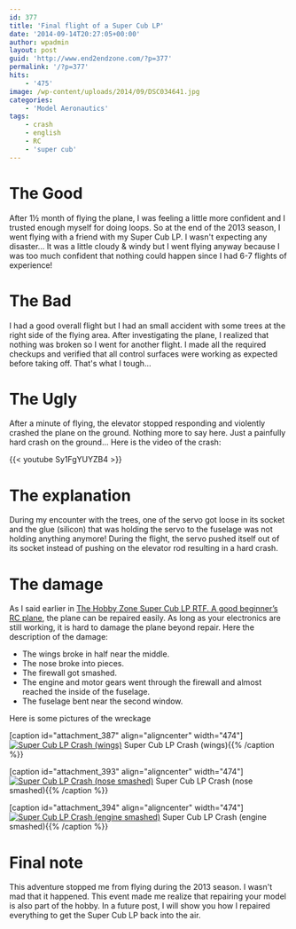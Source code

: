 ```yaml
---
id: 377
title: 'Final flight of a Super Cub LP'
date: '2014-09-14T20:27:05+00:00'
author: wpadmin
layout: post
guid: 'http://www.end2endzone.com/?p=377'
permalink: '/?p=377'
hits:
    - '475'
image: /wp-content/uploads/2014/09/DSC034641.jpg
categories:
    - 'Model Aeronautics'
tags:
    - crash
    - english
    - RC
    - 'super cub'
---
```


# The Good

After 1½ month of flying the plane, I was feeling a little more confident and I trusted enough myself for doing loops. So at the end of the 2013 season, I went flying with a friend with my Super Cub LP. I wasn't expecting any disaster... It was a little cloudy &amp; windy but I went flying anyway because I was too much confident that nothing could happen since I had 6-7 flights of experience!

# The Bad

I had a good overall flight but I had an small accident with some trees at the right side of the flying area. After investigating the plane, I realized that nothing was broken so I went for another flight. I made all the required checkups and verified that all control surfaces were working as expected before taking off. That's what I tough...

# The Ugly

After a minute of flying, the elevator stopped responding and violently crashed the plane on the ground. Nothing more to say here. Just a painfully hard crash on the ground... Here is the video of the crash:

{{< youtube Sy1FgYUYZB4 >}}

# The explanation

During my encounter with the trees, one of the servo got loose in its socket and the glue (silicon) that was holding the servo to the fuselage was not holding anything anymore! During the flight, the servo pushed itself out of its socket instead of pushing on the elevator rod resulting in a hard crash.

# The damage

As I said earlier in [The Hobby Zone Super Cub LP RTF. A good beginner’s RC plane](/the-hobby-zone-super-cub-lp-rtf-a-good-beginners-rc-plane/), the plane can be repaired easily. As long as your electronics are still working, it is hard to damage the plane beyond repair. Here the description of the damage:

- The wings broke in half near the middle.
- The nose broke into pieces.
- The firewall got smashed.
- The engine and motor gears went through the firewall and almost reached the inside of the fuselage.
- The fuselage bent near the second window.

Here is some pictures of the wreckage

\[caption id="attachment\_387" align="aligncenter" width="474"\][![Super Cub LP Crash (wings)](https://www.end2endzone.com/wp-content/uploads/2014/09/DSC034641-1024x768.jpg)](https://www.end2endzone.com/wp-content/uploads/2014/09/DSC034641.jpg) Super Cub LP Crash (wings){{% /caption %}}
 
\[caption id="attachment\_393" align="aligncenter" width="474"\][![Super Cub LP Crash (nose smashed)](https://www.end2endzone.com/wp-content/uploads/2014/09/DSC03466-1024x768.jpg)](https://www.end2endzone.com/wp-content/uploads/2014/09/DSC03466.jpg) Super Cub LP Crash (nose smashed){{% /caption %}}
 
\[caption id="attachment\_394" align="aligncenter" width="474"\][![Super Cub LP Crash (engine smashed)](https://www.end2endzone.com/wp-content/uploads/2014/09/DSC03468-1024x768.jpg)](https://www.end2endzone.com/wp-content/uploads/2014/09/DSC03468.jpg) Super Cub LP Crash (engine smashed){{% /caption %}}

# Final note

This adventure stopped me from flying during the 2013 season. I wasn't mad that it happened. This event made me realize that repairing your model is also part of the hobby. In a future post, I will show you how I repaired everything to get the Super Cub LP back into the air.